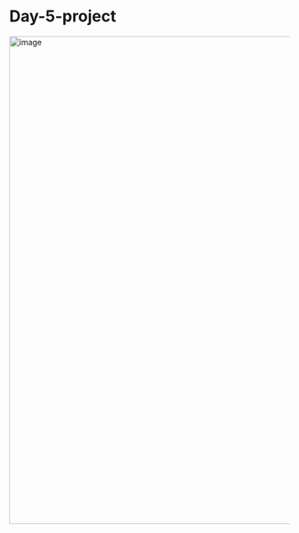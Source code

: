 # Day-5-project



<img width="932" height="877" alt="image" src="https://github.com/user-attachments/assets/79e200df-e7ae-48fd-aeb7-fd4bf2476605" />
